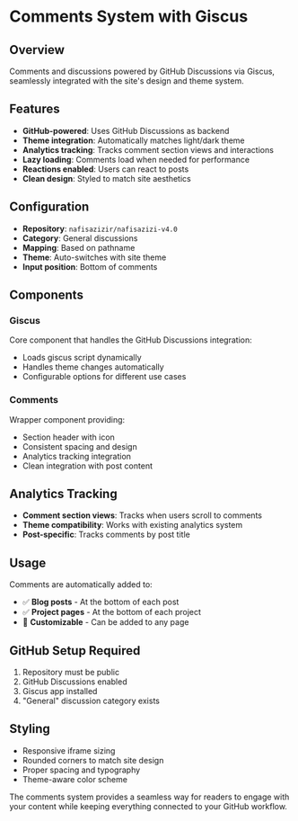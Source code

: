 # Comments System with Giscus

## Overview

Comments and discussions powered by GitHub Discussions via Giscus, seamlessly integrated with the site's design and theme system.

## Features

- **GitHub-powered**: Uses GitHub Discussions as backend
- **Theme integration**: Automatically matches light/dark theme
- **Analytics tracking**: Tracks comment section views and interactions
- **Lazy loading**: Comments load when needed for performance
- **Reactions enabled**: Users can react to posts
- **Clean design**: Styled to match site aesthetics

## Configuration

- **Repository**: `nafisazizir/nafisazizi-v4.0`
- **Category**: General discussions
- **Mapping**: Based on pathname
- **Theme**: Auto-switches with site theme
- **Input position**: Bottom of comments

## Components

### Giscus

Core component that handles the GitHub Discussions integration:

- Loads giscus script dynamically
- Handles theme changes automatically
- Configurable options for different use cases

### Comments

Wrapper component providing:

- Section header with icon
- Consistent spacing and design
- Analytics tracking integration
- Clean integration with post content

## Analytics Tracking

- **Comment section views**: Tracks when users scroll to comments
- **Theme compatibility**: Works with existing analytics system
- **Post-specific**: Tracks comments by post title

## Usage

Comments are automatically added to:

- ✅ **Blog posts** - At the bottom of each post
- ✅ **Project pages** - At the bottom of each project
- 🔧 **Customizable** - Can be added to any page

## GitHub Setup Required

1. Repository must be public
2. GitHub Discussions enabled
3. Giscus app installed
4. "General" discussion category exists

## Styling

- Responsive iframe sizing
- Rounded corners to match site design
- Proper spacing and typography
- Theme-aware color scheme

The comments system provides a seamless way for readers to engage with your content while keeping everything connected to your GitHub workflow.
